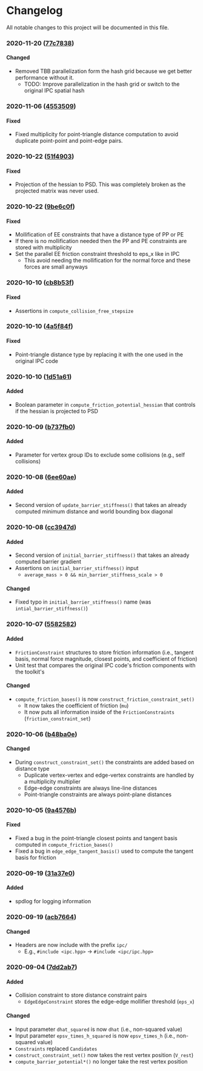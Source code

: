 # Changelog

All notable changes to this project will be documented in this file.

<!--
### YYYY-MM-DD ([XXXXXXX](https://github.com/ipc-sim/ipc-toolkit/commit/XXXXXXXXXXXXXXXXXXXXXXXXXXXXXXXXXXXXXXX))
#### Added
#### Removed
#### Changed
#### Fixed
-->

### 2020-11-20 ([77c7838](https://github.com/ipc-sim/ipc-toolkit/commit/77c78386fe0b951e635746c12b36b2ce0cceb512))
#### Changed
* Removed TBB parallelization form the hash grid because we get better performance without it.
   * TODO: Improve parallelization in the hash grid or switch to the original IPC spatial hash

### 2020-11-06 ([4553509](https://github.com/ipc-sim/ipc-toolkit/commit/4553509fe6a4e6b78c041018cd6db3fdf23b4730))
#### Fixed
* Fixed multiplicity for point-triangle distance computation to avoid duplicate point-point and point-edge pairs.

### 2020-10-22 ([51f4903](https://github.com/ipc-sim/ipc-toolkit/commit/51f49030dbeec15a6a7544826f5531811a779402))
#### Fixed
* Projection of the hessian to PSD. This was completely broken as the projected matrix was never used.

### 2020-10-22 ([9be6c0f](https://github.com/ipc-sim/ipc-toolkit/commit/9be6c0f7e2534e426e3f09f4c547406d50d5cf9c))
#### Fixed
* Mollification of EE constraints that have a distance type of PP or PE
* If there is no mollification needed then the PP and PE constraints are stored with multiplicity
* Set the parallel EE friction constraint threshold to eps_x like in IPC
    * This avoid needing the mollification for the normal force and these forces are small anyways

### 2020-10-10 ([cb8b53f](https://github.com/ipc-sim/ipc-toolkit/commit/cb8b53fb098598ba5e8c95d4bdb4730e8df9382e))
#### Fixed
* Assertions in `compute_collision_free_stepsize`

### 2020-10-10 ([4a5f84f](https://github.com/ipc-sim/ipc-toolkit/commit/4a5f84f1177bdae1a265dc15a84603bbc389936d))
#### Fixed
* Point-triangle distance type by replacing it with the one used in the original IPC code

### 2020-10-10 ([1d51a61](https://github.com/ipc-sim/ipc-toolkit/commit/1d51a61d60bb25e08c9937285ff9e44459a2223f))
#### Added
* Boolean parameter in `compute_friction_potential_hessian` that controls if the hessian is projected to PSD

### 2020-10-09 ([b737fb0](https://github.com/ipc-sim/ipc-toolkit/commit/b737fb0e708eac5a7775766f162a5d2067db2fa4))
#### Added
* Parameter for vertex group IDs to exclude some collisions (e.g., self collisions)

### 2020-10-08 ([6ee60ae](https://github.com/ipc-sim/ipc-toolkit/commit/6ee60aeaef6d7f88013ee2ee3d544e7403282527))
#### Added
* Second version of `update_barrier_stiffness()` that takes an already computed minimum distance and world bounding box diagonal

### 2020-10-08 ([cc3947d](https://github.com/ipc-sim/ipc-toolkit/commit/cc3947d48bc069488f6a773424e30fe67eb4b5f1))
#### Added
* Second version of `initial_barrier_stiffness()` that takes an already computed barrier gradient
* Assertions on `initial_barrier_stiffness()` input
    * `average_mass > 0 && min_barrier_stiffness_scale > 0`

#### Changed
* Fixed typo in `initial_barrier_stiffness()` name (was `intial_barrier_stiffness()`)

### 2020-10-07 ([5582582](https://github.com/ipc-sim/ipc-toolkit/commit/5582582bc2f54464bfcee4ba0ec2b7e6975f596f))
#### Added
* `FrictionConstraint` structures to store friction information (i.e., tangent basis, normal force magnitude, closest points, and coefficient of friction)
* Unit test that compares the original IPC code's friction components with the toolkit's

#### Changed
* `compute_friction_bases()` is now `construct_friction_constraint_set()`
    * It now takes the coefficient of friction (`mu`)
    * It now puts all information inside of the `FrictionConstraints` (`friction_constraint_set`)

### 2020-10-06 ([b48ba0e](https://github.com/ipc-sim/ipc-toolkit/commit/b48ba0ec9d60754e7670e28fd1987b0c78cd809f))

#### Changed
* During `construct_constraint_set()` the constraints are added based on distance type
    * Duplicate vertex-vertex and edge-vertex constraints are handled by a multiplicity multiplier
    * Edge-edge constraints are always line-line distances
    * Point-triangle constraints are always point-plane distances

### 2020-10-05 ([9a4576b](https://github.com/ipc-sim/ipc-toolkit/commit/9a4576b209302c79296593ac213ed8ce85510f3b))

#### Fixed
* Fixed a bug in the point-triangle closest points and tangent basis computed in `compute_friction_bases()`
* Fixed a bug in `edge_edge_tangent_basis()` used to compute the tangent basis for friction


### 2020-09-19 ([31a37e0](https://github.com/ipc-sim/ipc-toolkit/commit/31a37e04abc9ecec325e00be97fd42b89c895b45))

#### Added
* spdlog for logging information

### 2020-09-19 ([acb7664](https://github.com/ipc-sim/ipc-toolkit/commit/acb7664792982685f6de28468ba126f5e531834f))

#### Changed
* Headers are now include with the prefix `ipc/`
    * E.g., `#include <ipc.hpp>` → `#include <ipc/ipc.hpp>`


### 2020-09-04 ([7dd2ab7](https://github.com/ipc-sim/ipc-toolkit/commit/7dd2ab7a255ffd23ccdfe5aee08bca6a142f75a7))

#### Added
* Collision constraint to store distance constraint pairs
    * `EdgeEdgeConstraint` stores the edge-edge mollifier threshold (`eps_x`)

#### Changed
* Input parameter `dhat_squared` is now `dhat` (i.e., non-squared value)
* Input parameter `epsv_times_h_squared` is now `epsv_times_h` (i.e., non-squared value)
* `Constraints` replaced `Candidates`
* `construct_constraint_set()` now takes the rest vertex position (`V_rest`)
* `compute_barrier_potential*()` no longer take the rest vertex position
